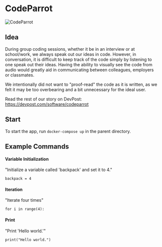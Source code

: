 # CodeParrot

![CodeParrot](https://challengepost-s3-challengepost.netdna-ssl.com/photos/production/software_photos/000/841/486/datas/gallery.jpg "CodeParrot")

## Idea
During group coding sessions, whether it be in an interview or at school/work, we always speak out our ideas in code. However, in conversation, it is difficult to keep track of the code simply by listening to one speak out their ideas. Having the ability to visually see the code from audio would greatly aid in communicating between colleagues, employers or classmates.

We intentionally did not want to "proof-read" the code as it is written, as we felt it may be too overbearing and a bit unnecessary for the ideal user.

Read the rest of our story on DevPost: https://devpost.com/software/codeparrot

## Start
To start the app, run `docker-compose up` in the parent directory.

## Example Commands

#### Variable Initialization
"Initialize a variable called 'backpack' and set it to 4."

`backpack = 4`

#### Iteration
"Iterate four times"

`for i in range(4):`

#### Print
"Print 'Hello world.'"

`print("Hello world.")`
